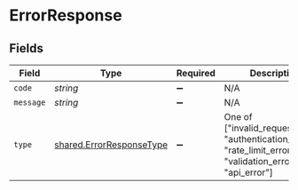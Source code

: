 # ErrorResponse


## Fields

| Field                                                                                                         | Type                                                                                                          | Required                                                                                                      | Description                                                                                                   |
| ------------------------------------------------------------------------------------------------------------- | ------------------------------------------------------------------------------------------------------------- | ------------------------------------------------------------------------------------------------------------- | ------------------------------------------------------------------------------------------------------------- |
| `code`                                                                                                        | *string*                                                                                                      | :heavy_minus_sign:                                                                                            | N/A                                                                                                           |
| `message`                                                                                                     | *string*                                                                                                      | :heavy_minus_sign:                                                                                            | N/A                                                                                                           |
| `type`                                                                                                        | [shared.ErrorResponseType](../../models/shared/errorresponsetype.md)                                          | :heavy_minus_sign:                                                                                            | One of ["invalid_request_error", "authentication_error", "rate_limit_error", "validation_error", "api_error"] |